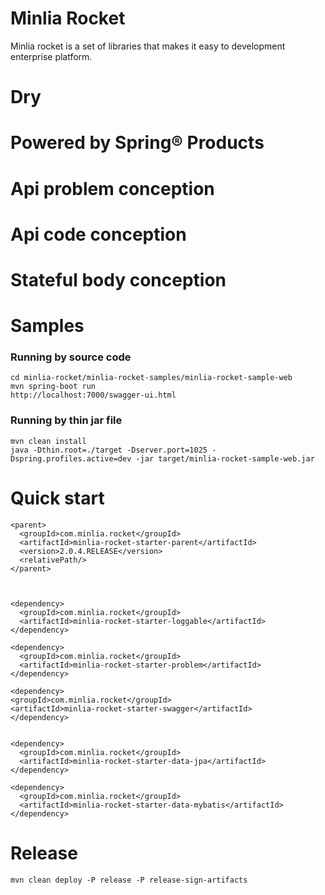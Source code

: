 # Minlia Rocket  
Minlia rocket is a set of libraries that makes it easy to development enterprise platform.  

# Dry  

# Powered by Spring&reg; Products  

# Api problem conception 

# Api code conception  

# Stateful body conception  

# Samples  

### Running by source code  
```
cd minlia-rocket/minlia-rocket-samples/minlia-rocket-sample-web
mvn spring-boot run
http://localhost:7000/swagger-ui.html

```

### Running by thin jar file  

```
mvn clean install
java -Dthin.root=./target -Dserver.port=1025 -Dspring.profiles.active=dev -jar target/minlia-rocket-sample-web.jar
```

# Quick start  

```
<parent>
  <groupId>com.minlia.rocket</groupId>
  <artifactId>minlia-rocket-starter-parent</artifactId>
  <version>2.0.4.RELEASE</version>
  <relativePath/>
</parent>



<dependency>
  <groupId>com.minlia.rocket</groupId>
  <artifactId>minlia-rocket-starter-loggable</artifactId>
</dependency>

<dependency>
  <groupId>com.minlia.rocket</groupId>
  <artifactId>minlia-rocket-starter-problem</artifactId>
</dependency>

<dependency>
<groupId>com.minlia.rocket</groupId>
<artifactId>minlia-rocket-starter-swagger</artifactId>
</dependency>


<dependency>
  <groupId>com.minlia.rocket</groupId>
  <artifactId>minlia-rocket-starter-data-jpa</artifactId>
</dependency>

<dependency>
  <groupId>com.minlia.rocket</groupId>
  <artifactId>minlia-rocket-starter-data-mybatis</artifactId>
</dependency>

```


# Release

```
mvn clean deploy -P release -P release-sign-artifacts
```
